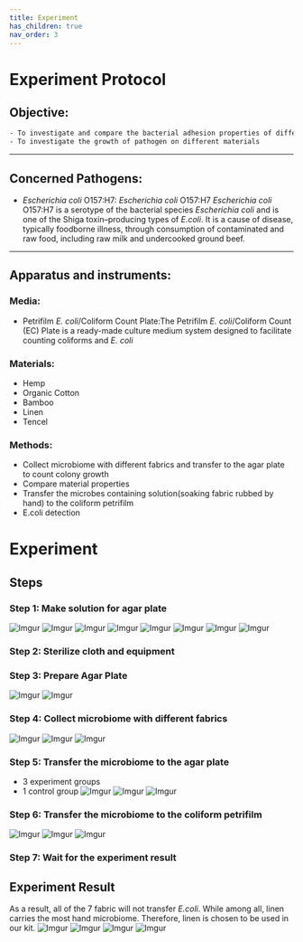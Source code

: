 ```yaml
---
title: Experiment
has_children: true
nav_order: 3
---
```


# Experiment Protocol
## Objective:
```scss
- To investigate and compare the bacterial adhesion properties of different materials
- To investigate the growth of pathogen on different materials
```

---

## Concerned Pathogens:
- _Escherichia coli_ O157:H7: 
_Escherichia coli_ O157:H7 _Escherichia coli_ O157:H7 is a serotype of the bacterial species _Escherichia coli_ and is one of the Shiga toxin–producing types of _E.coli_. It is a cause of disease, typically foodborne illness, through consumption of contaminated and raw food, including raw milk and undercooked ground beef.
---

## Apparatus and instruments:
### Media:
- Petrifilm _E. coli_/Coliform Count Plate:The Petrifilm _E. coli_/Coliform Count (EC) Plate is a ready-made culture medium system designed to facilitate counting coliforms and _E. coli_

### Materials:
- Hemp
- Organic Cotton
- Bamboo
- Linen
- Tencel

### Methods: 
- Collect microbiome with different fabrics  and transfer to the agar plate to count colony growth 
- Compare material properties
- Transfer the microbes containing solution(soaking fabric rubbed by hand) to the coliform petrifilm 
- E.coli detection



# Experiment
## Steps
### Step 1: Make solution for agar plate
![Imgur](https://i.imgur.com/kV1FpcV.jpg)
![Imgur](https://i.imgur.com/B4Om5xB.jpg)
![Imgur](https://i.imgur.com/mm4RFv9.jpg)
![Imgur](https://i.imgur.com/vQ6CcrO.jpg)
![Imgur](https://i.imgur.com/5l0blWz.jpg)
![Imgur](https://i.imgur.com/L5IL25H.jpg)
![Imgur](https://i.imgur.com/UY8BAgr.jpg)
![Imgur](https://i.imgur.com/BeG3Bhy.jpg)

### Step 2: Sterilize cloth and equipment

### Step 3: Prepare Agar Plate
![Imgur](https://i.imgur.com/Vy5fIoA.jpg)
![Imgur](https://i.imgur.com/2NGoQbl.jpg)

### Step 4: Collect microbiome with different fabrics
![Imgur](https://i.imgur.com/GWoY3Vv.jpg)
![Imgur](https://i.imgur.com/Q4Z2GFs.jpg)
![Imgur](https://i.imgur.com/8RbVmh8.jpg)

### Step 5: Transfer the microbiome to the agar plate
- 3 experiment groups
- 1 control group
![Imgur](https://i.imgur.com/TIkV37y.jpg)
![Imgur](https://i.imgur.com/3zJyRmD.jpg)
![Imgur](https://i.imgur.com/h3EEAFK.jpg)

### Step 6: Transfer the microbiome to the coliform petrifilm
![Imgur](https://i.imgur.com/IImWeu3.jpg)
![Imgur](https://i.imgur.com/qd4YJtp.jpg)
![Imgur](https://i.imgur.com/WKtxfhI.jpg)

### Step 7: Wait for the experiment result

## Experiment Result
As a result, all of the 7 fabric will not transfer _E.coli_. While among all, linen carries the most hand microbiome. Therefore, linen is chosen to be used in our kit.
![Imgur](https://i.imgur.com/Bqw6Juf.jpg)
![Imgur](https://i.imgur.com/Gcttan9.jpg)
![Imgur](https://i.imgur.com/qnY7jHp.jpg)
![Imgur](https://i.imgur.com/XytCBqn.jpg)


